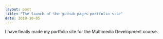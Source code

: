 ```yaml
---
layout: post
title: "The launch of the github pages portfolio site"
date: 2018-10-05
---
```


I have finally made my portfolio site for the Multimedia Development course.
